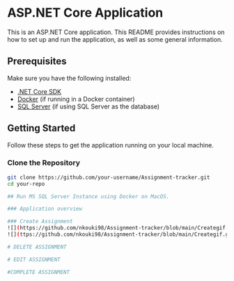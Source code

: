 # ASP.NET Core Application

This is an ASP.NET Core application. This README provides instructions on how to set up and run the application, as well as some general information.

## Prerequisites

Make sure you have the following installed:

- [.NET Core SDK](https://dotnet.microsoft.com/download)
- [Docker](https://www.docker.com/get-started) (if running in a Docker container)
- [SQL Server](https://www.microsoft.com/en-us/sql-server/sql-server-downloads) (if using SQL Server as the database)

## Getting Started

Follow these steps to get the application running on your local machine.

### Clone the Repository

```bash
git clone https://github.com/your-username/Assignment-tracker.git
cd your-repo

## Run MS SQL Server Instance using Docker on MacOS.

### Application overview

### Create Assignment
![](https://github.com/nkouki98/Assignment-tracker/blob/main/Creategif.gif)
![](ttps://github.com/nkouki98/Assignment-tracker/blob/main/Creategif.gif)

# DELETE ASSIGNMENT

# EDIT ASSIGNMENT 

#COMPLETE ASSIGNMENT




